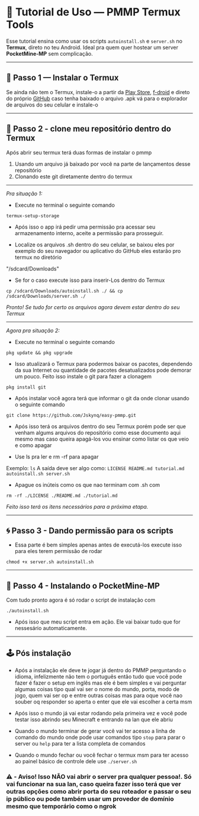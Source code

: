 # 📖 Tutorial de Uso — PMMP Termux Tools

Esse tutorial ensina como usar os scripts `autoinstall.sh` e `server.sh` no **Termux**, direto no teu Android. Ideal pra quem quer hostear um server **PocketMine-MP** sem complicação.

---

## 📲 Passo 1 — Instalar o Termux

Se ainda não tem o Termux, instale-o a partir da [Play Store](https://play.google.com/store/apps/details?id=com.termux), [f-droid](https://f-droid.org/pt_BR/packages/com.termux/) e direto do próprio [GitHub](https://github.com/termux/termux-app/releases) caso tenha baixado o arquivo .apk vá para o explorador de arquivos do seu celular e instale-o

___

## 📁 Passo 2 - clone meu repositório dentro do Termux

Após abrir seu termux terá duas formas de instalar o pmmp

1. Usando um arquivo já baixado por você na parte de lançamentos desse repositório
2. Clonando este git diretamente dentro do termux

___

*Pra situação 1:*

- Execute no terminal o seguinte comando

`termux-setup-storage`

- Após isso o app irá pedir uma permissão pra acessar seu armazenamento interno, aceite a permissão para prosseguir.

- Localize os arquivos .sh dentro do seu celular, se baixou eles por exemplo do seu navegador ou aplicativo do GitHub eles estarão pro termux no diretório 

"/sdcard/Downloads" 

- Se for o caso execute isso para inserir-Los dentro do Termux 

`cp /sdcard/Downloads/autoinstall.sh ./ && cp /sdcard/Downloads/server.sh ./`

*Pronto! Se tudo for certo os arquivos agora devem estar dentro do seu Termux*

___

*Agora pra situação 2:*

- Execute no terminal o seguinte comando

`pkg update && pkg upgrade`

- Isso atualizará o Termux para podermos baixar os pacotes, dependendo da sua Internet ou quantidade de pacotes desatualizados pode demorar um pouco. Feito isso instale o git para fazer a clonagem

`pkg install git`

- Após instalar você agora terá que informar o git da onde clonar usando o seguinte comando

`git clone https://github.com/Jskynq/easy-pmmp.git`

- Após isso terá os arquivos dentro do seu Termux porém pode ser que venham algums arquivos do repositório como esse documento aqui mesmo mas caso queira apagá-los vou ensinar como listar os que veio e como apagar

- Use ls pra ler e rm -rf para apagar 

Exemplo: `ls`
A saída deve ser algo como:
`LICENSE README.md tutorial.md
 autoinstall.sh server.sh     `

- Apague os inúteis como os que nao terminam com .sh com

`rm -rf ./LICENSE ./README.md ./tutorial.md`

*Feito isso terá os itens necessários para a próxima etapa.*

___

## 🌀 Passo 3 - Dando permissão para os scripts 

- Essa parte é bem simples apenas antes de executá-los execute isso para eles terem permissão de rodar

`chmod +x server.sh autoinstall.sh`

___

## 🚀 Passo 4 - Instalando o PocketMine-MP

Com tudo pronto agora é só rodar o script de instalação com 

`./autoinstall.sh`

- Após isso que meu script entra em ação. Ele vai baixar tudo que for nessesário automaticamente.

___

## 🕹 Pós instalação

- Após a instalação ele deve te jogar já dentro do PMMP perguntando o idioma, infelizmente não tem o português então tudo que você pode fazer é fazer o setup em inglês mas ele é bem simples e vai perguntar algumas coisas tipo qual vai ser o nome do mundo, porta, modo de jogo, quem vai ser op e entre outras coisas mas para oque você nao souber oq responder so aperta o enter que ele vai escolher a certa msm

- Após isso o mundo já vai estar rodando pela primeira vez e você pode testar isso abrindo seu Minecraft e entrando na lan que ele abriu

- Quando o mundo terminar de gerar você vai ter acesso a linha de comando do mundo onde pode usar comandos tipo `stop` para parar o server ou `help` para ter a lista completa de comandos

- Quando o mundo fechar ou você fechar o termux msm para ter acesso ao painel básico de controle dele use `./server.sh`

### ⚠️ - Aviso! Isso **NÃO** vai abrir o server pra qualquer pessoa!. Só vai funcionar na sua lan, caso queira fazer isso terá que ver outras opções como abrir porta do seu roteador e passar o seu ip público ou pode também usar um provedor de domínio mesmo que temporário como o ngrok